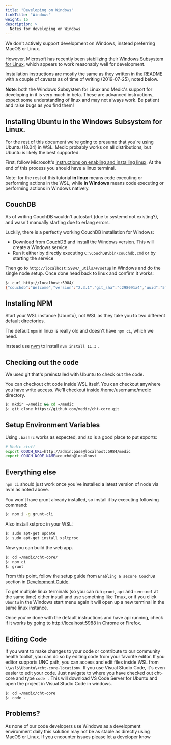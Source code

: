 ```yaml
---
title: "Developing on Windows"
linkTitle: "Windows"
weight: 15
description: >
  Notes for developing on Windows
---
```


We don't actively support development on Windows, instead preferring MacOS or Linux.

However, Microsoft has recently been stabilizing their [Windows Subsystem for Linux](https://docs.microsoft.com/en-us/windows/wsl/about), which appears to work reasonably well for development.

Installation instructions are mostly the same as they written in [the README](https://github.com/medic/medic/blob/master/README.md) with a couple of caveats as of time of writing (2019-07-25), noted below.

**Note**: both the Windows Subsystem for Linux and Medic's support for developing in it is very much in beta. These are advanced instructions, expect some understanding of linux and may not always work. Be patient and raise bugs as you find them!

## Installing Ubuntu in the Windows Subsystem for Linux.

For the rest of this document we're going to presume that you're using Ubuntu (18.04) in WSL. Medic probably works on all distributions, but Ubuntu is likely the best supported.

First, follow Microsoft's [instructions on enabling and installing linux](https://docs.microsoft.com/en-us/windows/wsl/install-win10). At the end of this process you should have a linux terminal.

Note: for the rest of this tutorial **in linux** means code executing or performing actions in the WSL, while **in Windows** means code executing or performing actions in Windows natively.

## CouchDB

As of writing CouchDB wouldn't autostart (due to systemd not existing?), and wasn't manually starting due to erlang errors.

Luckily, there is a perfectly working CouchDB installation for Windows:
 - Download from [CouchDB](https://couchdb.apache.org/#download) and install the Windows version. This will create a Windows service.
 - Run it either by directly executing `C:\CouchDB\bin\couchdb.cmd` or by starting the service

Then go to `http://localhost:5984/_utils/#/setup` in Windows and do the single node setup. Once done head back to linux and confirm it works:

```bash
$: curl http://localhost:5984/
{"couchdb":"Welcome","version":"2.3.1","git_sha":"c298091a4","uuid":"5f60350abaaa11c0131a5630e83ae979","features":["pluggable-storage-engines","scheduler"],"vendor":{"name":"The Apache Software Foundation"}}
```

## Installing NPM
Start your WSL instance (Ubuntu), not WSL as they take you to two different default directories. 

The default `npm` in linux is really old and doesn't have `npm ci`, which we need.

Instead use [nvm](https://github.com/nvm-sh/nvm) to install  `nvm install 11.3` .


## Checking out the code

We used git that's preinstalled with Ubuntu to check out the code.

You can checkout cht code inside WSL itself. You can checkout anywhere you have write access. We'll checkout inside /home/username/medic directory. 

```bash
$: mkdir ~/medic && cd ~/medic
$: git clone https://github.com/medic/cht-core.git
```

## Setup Environment Variables

Using `.bashrc` works as expected, and so is a good place to put exports:

```bash
# Medic stuff
export COUCH_URL=http://admin:pass@localhost:5984/medic
export COUCH_NODE_NAME=couchdb@localhost
```

## Everything else

`npm ci` should just work once you've installed a latest version of node via nvm as noted above.

You won't have grunt already installed, so install it by executing following command: 

```bash
$: npm i -g grunt-cli
```

Also install xstproc in your WSL:
```bash
$: sudo apt-get update
$: sudo apt-get install xsltproc
```

Now you can build the web app. 

```bash
$: cd ~/medic/cht-core/
$: npm ci
$: grunt
```

From this point, follow the setup guide from `Enabling a secure CouchDB` section in [Development Guide](https://github.com/medic/cht-core/blob/master/DEVELOPMENT.md).


To get multiple linux terminals (so you can run `grunt`, `api` and `sentinel` at the same time) either install and use something like Tmux, or if you click `Ubuntu` in the Windows start menu again it will open up a new terminal in the same linux instance.

Once you're done with the default instructions and have api running, check if it works by going to http://localhost:5988 in Chrome or Firefox.

## Editing Code
If you want to make changes to your code or contribute to our community health toolkit, you can do so by editing code from your favorite editor. If you editor supports UNC path, you can access and edit files inside WSL from `\\wsl$\Ubuntu\<cht-core-location>`. If you use Visual Studio Code, it's even easier to edit your code. Just navigate to where you have checked out cht-core and type `code .` This will download VS Code Server for Ubuntu and open the project in Visual Studio Code in windows. 

```bash
$: cd ~/medic/cht-core
$: code .
```

## Problems?

As none of our code developers use Windows as a development environment daily this solution may not be as stable as directly using MacOS or Linux. If you encounter issues please let a developer know
